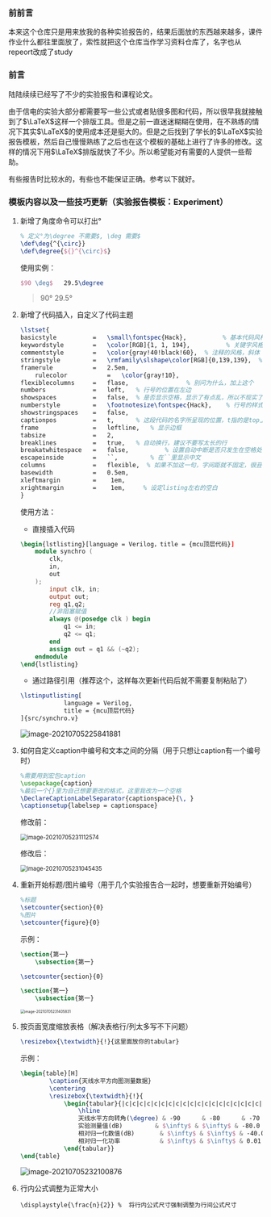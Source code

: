 ### 前前言

本来这个仓库只是用来放我的各种实验报告的，结果后面放的东西越来越多，课件作业什么都往里面放了，索性就把这个仓库当作学习资料仓库了，名字也从repeort改成了study

### 前言
陆陆续续已经写了不少的实验报告和课程论文。

由于信电的实验大部分都需要写一些公式或者贴很多图和代码，所以很早我就接触到了$\LaTeX$这样一个排版工具。但是之前一直迷迷糊糊在使用，在不熟练的情况下其实$\LaTeX$的使用成本还是挺大的。但是之后找到了学长的$\LaTeX$实验报告模板，然后自己慢慢熟练了之后也在这个模板的基础上进行了许多的修改。这样的情况下用$\LaTeX$排版就快了不少。所以希望能对有需要的人提供一些帮助。

有些报告时比较水的，有些也不能保证正确。参考以下就好。
### 模板内容以及一些技巧更新（实验报告模板：Experiment）

1. 新增了角度命令可以打出°
    ```latex
    % 定义°为\degree 不需要$, \deg 需要$
    \def\deg{^{\circ}}
    \def\degree{${}^{\circ}$}
    ```
    使用实例：
    ```latex
    $90 \deg$   29.5\degree
    ```
    >90°    29.5°
    
2. 新增了代码插入，自定义了代码主题
    ```latex
    \lstset{
    basicstyle          =   \small\fontspec{Hack},          % 基本代码风格
    keywordstyle        =   \color[RGB]{1, 1, 194},          % 关键字风格
    commentstyle        =   \color{gray!40!black!60},  % 注释的风格，斜体
    stringstyle         =   \rmfamily\slshape\color[RGB]{0,139,139},  % 字符串风格
    framerule           =   2.5em,
		rulecolor           =   \color{gray!10},  
    flexiblecolumns     =   flase,                % 别问为什么，加上这个
    numbers             =   left,   % 行号的位置在左边
    showspaces          =   false,  % 是否显示空格，显示了有点乱，所以不现实了
    numberstyle         =   \footnotesize\fontspec{Hack},    % 行号的样式，小五号，tt等宽字体
    showstringspaces    =   false,
    captionpos          =   t,      % 这段代码的名字所呈现的位置，t指的是top上面
    frame               =   leftline,   % 显示边框
    tabsize             =   2,
    breaklines          =   true,   % 自动换行，建议不要写太长的行
    breakatwhitespace   =   false,       	% 设置自动中断是否只发生在空格处
    escapeinside        =   ``,     	% 在``里显示中文
    columns             =   flexible,  % 如果不加这一句，字间距就不固定，很丑，必须
    basewidth           =   0.5em,
    xleftmargin         =    1em,  
    xrightmargin        =    1em,     % 设定listing左右的空白
    }
    ```
    使用方法：

    + 直接插入代码
    ```latex
    \begin{lstlisting}[language = Verilog，title = {mcu顶层代码}]
        module synchro (
            clk,
            in,
            out
        );
            input clk, in;
            output out;
            reg q1,q2;
            //非阻塞赋值
            always @(posedge clk ) begin
                q1 <= in;
                q2 <= q1;
            end
            assign out = q1 && (~q2);
        endmodule
    \end{lstlisting}
    ```
    + 通过路径引用（推荐这个，这样每次更新代码后就不需要复制粘贴了）
    ```latex
    \lstinputlisting[
                language = Verilog,
                title = {mcu顶层代码}
    ]{src/synchro.v}
    ```

    ![image-20210705225841881](https://i.loli.net/2021/07/05/SqKw3WzHsAuknDd.png)

3. 如何自定义caption中编号和文本之间的分隔（用于只想让caption有一个编号时）
    ```latex
    %需要用到宏包caption
    \usepackage{caption}
    %最后一个{}里为自己想要更改的格式，这里我改为一个空格
    \DeclareCaptionLabelSeparator{captionspace}{\, }
    \captionsetup{labelsep = captionspace}
    ```
    修改前：

    <img src="https://i.loli.net/2021/07/05/oeAwtrOWkKRE3JL.png" alt="image-20210705231112574" style="zoom: 80%;" />

    修改后：
    
    <img src="https://i.loli.net/2021/07/05/Oo7GLCt3YkD8MEU.png" alt="image-20210705231045435" style="zoom:80%;" />
4. 重新开始标题/图片编号（用于几个实验报告合一起时，想要重新开始编号）
    ```latex
    %标题
    \setcounter{section}{0}
    %图片
    \setcounter{figure}{0}
    ```
    示例：
    ```latex
    \section{第一}
        \subsection{第一}
    
    \setcounter{section}{0}
    
    \section{第一}
        \subsection{第一}
    ```
    <img src="https://i.loli.net/2021/07/05/qmDJ9SUBu2rEOaA.png" alt="image-20210705231405831" style="zoom: 50%;" />
5. 按页面宽度缩放表格（解决表格行/列太多写不下问题）
    ```latex
    \resizebox{\textwidth}{!}{这里面放你的tabular}
    ```
    示例：
    ```latex
    \begin{table}[H]
            \caption{天线水平方向图测量数据}
            \centering
            \resizebox{\textwidth}{!}{
                \begin{tabular}{|c|c|c|c|c|c|c|c|c|c|c|c|c|c|c|c|c|c|c|c|}
                    \hline
                    天线水平方向转角(\degree) & -90      & -80      & -70   & -60   & -50   & -40   & -30   & -20   & -10   & 0     & 10    & 20    & 30    & 40    & 50    & 60    & 70    & 80    & 90       \\ \hline
                    实验测量值(dB)         & $\infty$ & $\infty$ & -80.0 & -73.8 & -74.0 & -66.8 & -57.8 & -49.8 & -43.0 & -40.0 & -44.2 & -52.6 & -61.0 & -63.4 & -66.8 & -70.5 & -77.5 & -74.4 & $\infty$ \\ \hline
                    相对归一化数值(dB)       & $\infty$ & $\infty$ & -40.0 & -33.8 & -34.0 & -26.8 & -17.8 & -9.8  & -3.0  & 0.0   & -4.2  & -12.6 & -21.0 & -23.4 & -26.8 & -30.5 & -37.5 & -34.4 & $\infty$ \\ \hline
                    相对归一化功率           & $\infty$ & $\infty$ & 0.01  & 0.02  & 0.02  & 0.05  & 0.13  & 0.32  & 0.71  & 1.00  & 0.62  & 0.23  & 0.09  & 0.07  & 0.05  & 0.03  & 0.01  & 0.02  & $\infty$ \\ \hline
                \end{tabular}}
    \end{table}
    ```
    ![image-20210705232100876](https://i.loli.net/2021/07/05/BFD28qArRvf9eWY.png)
6. 行内公式调整为正常大小
    ```
    \displaystyle{\frac{n}{2}} %  将行内公式尺寸强制调整为行间公式尺寸
    ```

